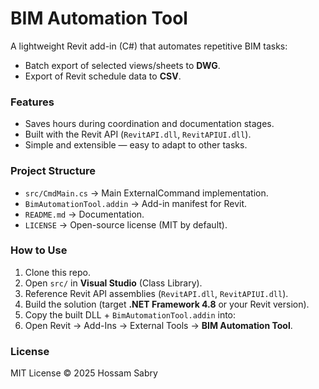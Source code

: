 # BIM Automation Tool

A lightweight Revit add-in (C#) that automates repetitive BIM tasks:

- Batch export of selected views/sheets to **DWG**.
- Export of Revit schedule data to **CSV**.

###  Features
- Saves hours during coordination and documentation stages.
- Built with the Revit API (`RevitAPI.dll`, `RevitAPIUI.dll`).
- Simple and extensible — easy to adapt to other tasks.

###  Project Structure
- `src/CmdMain.cs` → Main ExternalCommand implementation.
- `BimAutomationTool.addin` → Add-in manifest for Revit.
- `README.md` → Documentation.
- `LICENSE` → Open-source license (MIT by default).

###  How to Use
1. Clone this repo.
2. Open `src/` in **Visual Studio** (Class Library).
3. Reference Revit API assemblies (`RevitAPI.dll`, `RevitAPIUI.dll`).
4. Build the solution (target **.NET Framework 4.8** or your Revit version).
5. Copy the built DLL + `BimAutomationTool.addin` into:
6. Open Revit → Add-Ins → External Tools → **BIM Automation Tool**.


###  License
MIT License © 2025 Hossam Sabry

